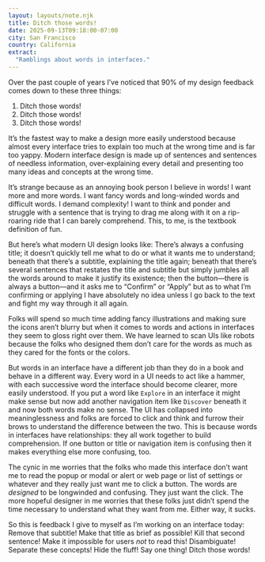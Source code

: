 ```yaml
---
layout: layouts/note.njk
title: Ditch those words!
date: 2025-09-13T09:18:00-07:00
city: San Francisco
country: California
extract:
  "Ramblings about words in interfaces."
---
```


Over the past couple of years I’ve noticed that 90% of my design feedback comes down to these three things:

1. Ditch those words!
2. Ditch those words!
3. Ditch those words!

It’s the fastest way to make a design more easily understood because almost every interface tries to explain too much at the wrong time and is far too yappy. Modern interface design is made up of sentences and sentences of needless information, over-explaining every detail and presenting too many ideas and concepts at the wrong time.

It’s strange because as an annoying book person I believe in words! I want more and more words. I want fancy words and long-winded words and difficult words. I demand complexity! I want to think and ponder and struggle with a sentence that is trying to drag me along with it on a rip-roaring ride that I can barely comprehend. This, to me, is the textbook definition of fun.

But here’s what modern UI design looks like: There’s always a confusing title; it doesn’t quickly tell me what to do or what it wants me to understand; beneath that there’s a subtitle, explaining the title again; beneath that there’s several sentences that restates the title and subtitle but simply jumbles all the words around to make it justify its existence; then the button—there is always a button—and it asks me to “Confirm” or “Apply” but as to what I’m confirming or applying I have absolutely no idea unless I go back to the text and fight my way through it all again.

Folks will spend so much time adding fancy illustrations and making sure the icons aren’t blurry but when it comes to words and actions in interfaces they seem to gloss right over them. We have learned to scan UIs like robots because the folks who designed them don’t care for the words as much as they cared for the fonts or the colors.

But words in an interface have a different job than they do in a book and behave in a different way. Every word in a UI needs to act like a hammer, with each successive word the interface should become clearer, more easily understood. If you put a word like `Explore` in an interface it might make sense but now add another navigation item like `Discover` beneath it and now both words make no sense. The UI has collapsed into meaninglessness and folks are forced to click and think and furrow their brows to understand the difference between the two. This is because words in interfaces have relationships: they all work together to build comprehension. If one button or title or navigation item is confusing then it makes everything else more confusing, too.

The cynic in me worries that the folks who made this interface don’t want me to read the popup or modal or alert or web page or list of settings or whatever and they really just want me to click a button. The words are _designed_ to be longwinded and confusing. They just want the click. The more hopeful designer in me worries that these folks just didn’t spend the time necessary to understand what they want from me. Either way, it sucks.

So this is feedback I give to myself as I’m working on an interface today: Remove that subtitle! Make that title as brief as possible! Kill that second sentence! Make it impossible for users _not_ to read this! Disambiguate! Separate these concepts! Hide the fluff! Say one thing! Ditch those words!
